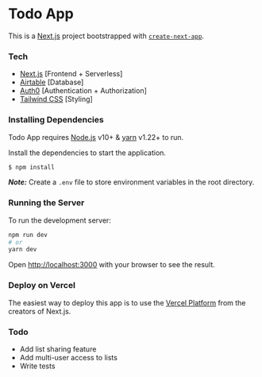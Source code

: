 # Todo App

This is a [Next.js](https://nextjs.org/) project bootstrapped with [`create-next-app`](https://github.com/vercel/next.js/tree/canary/packages/create-next-app).

### Tech

- [Next.js](https://nextjs.org/) [Frontend + Serverless]
- [Airtable](https://airtable.com/) [Database]
- [Auth0](https://auth0.com/) [Authentication + Authorization]
- [Tailwind CSS](https://tailwindcss.com/) [Styling]

### Installing Dependencies

Todo App requires [Node.js](https://nodejs.org/) v10+ & [yarn](https://www.npmjs.com/package/yarn) v1.22+ to run.

Install the dependencies to start the application.

```sh
$ npm install
```

**_Note:_** Create a `.env` file to store environment variables in the root directory.

### Running the Server

To run the development server:

```bash
npm run dev
# or
yarn dev
```

Open [http://localhost:3000](http://localhost:3000) with your browser to see the result.

### Deploy on Vercel

The easiest way to deploy this app is to use the [Vercel Platform](https://vercel.com/import?utm_medium=default-template&filter=next.js&utm_source=create-next-app&utm_campaign=create-next-app-readme) from the creators of Next.js.

### Todo

- Add list sharing feature
- Add multi-user access to lists
- Write tests
